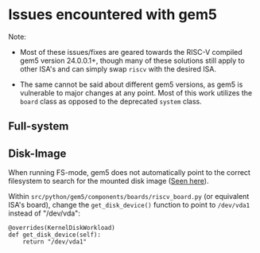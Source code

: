 # Issues encountered with gem5
Note: 

 - Most of these issues/fixes are geared towards the RISC-V compiled gem5 version 24.0.0.1+, though many of these solutions still apply to other ISA's and can simply swap ```riscv``` with the desired ISA.

 - The same cannot be said about different gem5 versions, as gem5 is vulnerable to major changes at any point. Most of this work utilizes the ```board``` class as opposed to the deprecated ```system``` class.

## Full-system
## Disk-Image
When running FS-mode, gem5 does not automatically point to the correct filesystem to search for the mounted disk image ([Seen here](https://stackoverflow.com/questions/63277677/gem5-full-system-linux-boot-fails-with-kernel-panic-not-syncing-vfs-unable)).

Within ```src/python/gem5/components/boards/riscv_board.py``` (or equivalent ISA's board), change the ```get_disk_device()``` function to point to ```/dev/vda1``` instead of "/dev/vda":
```
@overrides(KernelDiskWorkload)
def get_disk_device(self):
    return "/dev/vda1"
```
